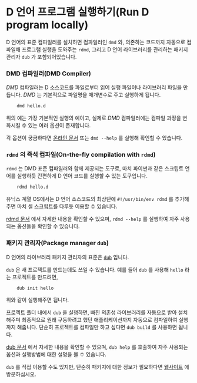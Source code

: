 # D 언어 프로그램 실행하기(Run D program locally)

D 언어의 표준 컴파일러를 설치하면 컴파일러인 `dmd` 와, 의존하는 코드까지 자동으로 컴파일해 프로그램 실행을 도와주는 `rdmd`, 그리고 D 언어 라이브러리를 관리하는 패키지 관리자 `dub` 가 포함되어있습니다.

### DMD 컴파일러(DMD Compiler)

*DMD* 컴파일러는 D 소스코드를 파일로부터 읽어 실행 파일이나 라이브러리 파일을 만듭니다.
*DMD* 는 기본적으로 파일명을 매개변수로 주고 실행하게 됩니다.


```sh
    dmd hello.d
```

위의 예는 가장 기본적인 실행의 예이고, 실제로 *DMD* 컴파일러에는 컴파일 과정을 변화시킬 수 있는 여러 옵션이 존재합니다.

각 옵션이 궁금하다면 [온라인 문서](https://dlang.org/dmd.html#switches) 또는 `dmd --help` 를 실행해 확인할 수 있습니다.

### `rdmd` 의 즉석 컴파일(On-the-fly compilation with `rdmd`)

`rdmd` 는 DMD 표준 컴파일러와 함께 제공되는 도구로, 마치 파이썬과 같은 스크립트 언어를 실행하듯 간편하게 D 언어 코드를 실행할 수 있는 도구입니다.

```sh
    rdmd hello.d
```

유닉스 계열 OS에서는 D 언어 소스코드의 최상단에 `#!/usr/bin/env rdmd` 를 추가해주면 마치 셸 스크립트를 다루듯 이용할 수 있습니다.


[rdmd 문서](https://dlang.org/rdmd.html) 에서 자세한 내용을 확인할 수 있으며, `rdmd --help` 를 실행하여 자주 사용되는 옵션들을 확인할 수 있습니다.

### 패키지 관리자(Package manager `dub`)

D 언어의 라이브러리 패키지 관리자의 표준은 [`dub`](http://code.dlang.org) 입니다.

`dub` 은 새 프로젝트를 만드는데도 쓰일 수 있습니다. 예를 들어 `dub` 를 사용해 `hello` 라는 프로젝트를 만드려면,

```sh
    dub init hello
```

위와 같이 실행해주면 됩니다.

프로젝트 폴더 내에서 `dub` 을 실행하면, 빠진 의존성 라이브러리를 자동으로 받아 설치해주며 최종적으로 원래 구동하려고 했던 애플리케이션까지 자동으로 컴파일하여 실행까지 해줍니다. 단순히 프로젝트를 컴파일만 하고 싶다면 `dub build` 를 사용하면 됩니다.

[dub 문서](https://code.dlang.org/docs/commandline) 에서 자세한 내용을 확인할 수 있으며, `dub help` 를 호출하여 자주 사용되는 옵션과 실행방법에 대한 설명을 볼 수 있습니다.

`dub` 를 직접 이용할 수도 있지만, 단순히 패키지에 대한 정보가 필요하다면 [웹사이트](https://code.dlang.org) 에 방문하십시오.

